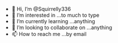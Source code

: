 - 👋 Hi, I’m @Squirrelly336
- 👀 I’m interested in ...to much to type
- 🌱 I’m currently learning ...anything
- 💞️ I’m looking to collaborate on ...anything
- 📫 How to reach me ...by email

<!---
Squirrelly336/Squirrelly336 is a ✨ special ✨ repository because its `README.md` (this file) appears on your GitHub profile.
You can click the Preview link to take a look at your changes.
--->
